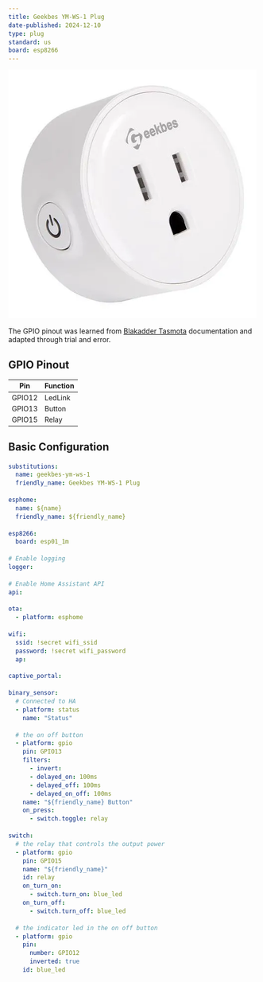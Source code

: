 ```yaml
---
title: Geekbes YM-WS-1 Plug
date-published: 2024-12-10
type: plug
standard: us
board: esp8266
---
```


![alt text](geekbes_YM-WS-1.png "Geekbes YM-WS-1 Plug")

The GPIO pinout was learned from [Blakadder Tasmota](https://templates.blakadder.com/geekbes_YM-WS-1.html) documentation and adapted through trial and error.

## GPIO Pinout

| Pin    | Function |
| ------ | -------- |
| GPIO12 | LedLink  |
| GPIO13 | Button   |
| GPIO15 | Relay    |

## Basic Configuration

```yaml
substitutions:
  name: geekbes-ym-ws-1
  friendly_name: Geekbes YM-WS-1 Plug

esphome:
  name: ${name}
  friendly_name: ${friendly_name}

esp8266:
  board: esp01_1m

# Enable logging
logger:

# Enable Home Assistant API
api:

ota:
  - platform: esphome

wifi:
  ssid: !secret wifi_ssid
  password: !secret wifi_password
  ap:

captive_portal:

binary_sensor:
  # Connected to HA
  - platform: status
    name: "Status"

  # the on off button
  - platform: gpio
    pin: GPIO13
    filters:
      - invert:
      - delayed_on: 100ms
      - delayed_off: 100ms
      - delayed_on_off: 100ms
    name: "${friendly_name} Button"
    on_press:
      - switch.toggle: relay

switch:
  # the relay that controls the output power
  - platform: gpio
    pin: GPIO15
    name: "${friendly_name}"
    id: relay
    on_turn_on:
      - switch.turn_on: blue_led
    on_turn_off:
      - switch.turn_off: blue_led

  # the indicator led in the on off button
  - platform: gpio
    pin:
      number: GPIO12
      inverted: true
    id: blue_led
```
